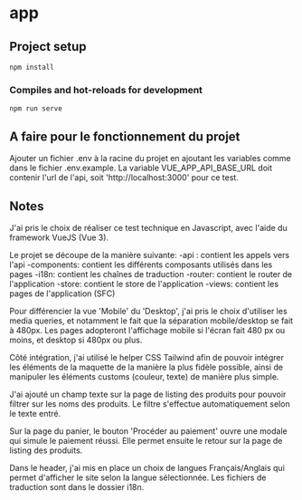 # app

## Project setup
```
npm install
```

### Compiles and hot-reloads for development
```
npm run serve
```

## A faire pour le fonctionnement du projet

Ajouter un fichier .env à la racine du projet en ajoutant les variables comme dans le fichier .env.example. La variable VUE_APP_API_BASE_URL doit contenir l'url de l'api, soit 'http://localhost:3000' pour ce test.

## Notes

J'ai pris le choix de réaliser ce test technique en Javascript, avec l'aide du framework VueJS (Vue 3).

Le projet se découpe de la manière suivante:
-api : contient les appels vers l'api
-components: contient les différents composants utilisés dans les pages
-i18n: contient les chaînes de traduction
-router: contient le router de l'application
-store: contient le store de l'application
-views: contient les pages de l'application (SFC)

Pour différencier la vue 'Mobile' du 'Desktop', j'ai pris le choix d'utiliser les media queries, et notamment le fait que la séparation mobile/desktop se fait à 480px. Les pages adopteront l'affichage mobile si l'écran fait 480 px ou moins, et desktop si 480px ou plus.

Côté intégration, j'ai utilisé le helper CSS Tailwind afin de pouvoir intégrer les éléments de la maquette de la manière la plus fidèle possible, ainsi de manipuler les éléments customs (couleur, texte) de manière plus simple.

J'ai ajouté un champ texte sur la page de listing des produits pour pouvoir filtrer sur les noms des produits. Le filtre s'effectue automatiquement selon le texte entré.

Sur la page du panier, le bouton 'Procéder au paiement' ouvre une modale qui simule le paiement réussi. Elle permet ensuite le retour sur la page de listing des produits.

Dans le header, j'ai mis en place un choix de langues Français/Anglais qui permet d'afficher le site selon la langue sélectionnée. Les fichiers de traduction sont dans le dossier i18n.